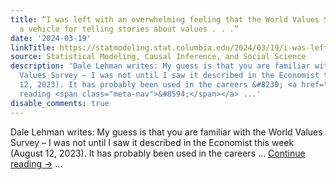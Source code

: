 ```yaml
---
title: “I was left with an overwhelming feeling that the World Values Survey is simply
  a vehicle for telling stories about values . . .”
date: '2024-03-19'
linkTitle: https://statmodeling.stat.columbia.edu/2024/03/19/i-was-left-with-an-overwhelming-feeling-that-the-world-values-survey-is-simply-a-vehicle-for-telling-stories-about-values/
source: Statistical Modeling, Causal Inference, and Social Science
description: 'Dale Lehman writes: My guess is that you are familiar with the World
  Values Survey – I was not until I saw it described in the Economist this week (August
  12, 2023). It has probably been used in the careers &#8230; <a href="https://statmodeling.stat.columbia.edu/2024/03/19/i-was-left-with-an-overwhelming-feeling-that-the-world-values-survey-is-simply-a-vehicle-for-telling-stories-about-values/">Continue
  reading <span class="meta-nav">&#8594;</span></a> ...'
disable_comments: true
---
```

Dale Lehman writes: My guess is that you are familiar with the World Values Survey – I was not until I saw it described in the Economist this week (August 12, 2023). It has probably been used in the careers &#8230; <a href="https://statmodeling.stat.columbia.edu/2024/03/19/i-was-left-with-an-overwhelming-feeling-that-the-world-values-survey-is-simply-a-vehicle-for-telling-stories-about-values/">Continue reading <span class="meta-nav">&#8594;</span></a> ...